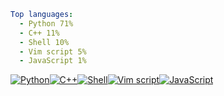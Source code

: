 ``` yaml
Top languages:
  - Python 71%
  - C++ 11%
  - Shell 10%
  - Vim script 5%
  - JavaScript 1%
```

[![Python](https://via.placeholder.com/127x10/3572A5/?text=+)](https://github.com/search?l=Python&q=user%3Aqiz-li&type=code)[![C++](https://via.placeholder.com/19x10/f34b7d/?text=+)](https://github.com/search?l=C%2B%2B&q=user%3Aqiz-li&type=code)[![Shell](https://via.placeholder.com/18x10/89e051/?text=+)](https://github.com/search?l=Shell&q=user%3Aqiz-li&type=code)[![Vim script](https://via.placeholder.com/9x10/199f4b/?text=+)](https://github.com/search?l=Vim%20script&q=user%3Aqiz-li&type=code)[![JavaScript](https://via.placeholder.com/1x10/f1e05a/?text=+)](https://github.com/search?l=JavaScript&q=user%3Aqiz-li&type=code)
